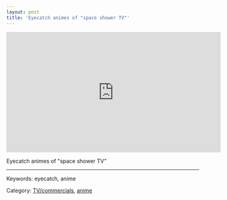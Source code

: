 ```yaml
---
layout: post
title: 'Eyecatch animes of "space shower TV"'
---
```



<div class="tanasinn_contents"><div style="text-align: center;">
<iframe width="560" height="315" src="https://www.youtube.com/embed/Nw96s2HBuxM" frameborder="0" allow="accelerometer; autoplay; encrypted-media; gyroscope; picture-in-picture" allowfullscreen></iframe>
</div></div>


Eyecatch animes of "space shower TV"

---

Keywords: eyecatch, anime

Category: [TV/commercials](/lists/tv_commercial_list.html), [anime](/lists_list.html)

